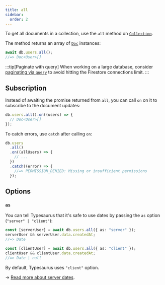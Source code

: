 ```yaml
---
title: all
sidebar:
  order: 2
---
```


To get all documents in a collection, use the `all` method on [`Collection`](/classes/collection/#all).

The method returns an array of [`Doc`](/classes/doc) instances:

```ts
await db.users.all();
//=> Doc<User>[]
```

:::tip[Paginate with query]
When working on a large database, consider [paginating via `query`](/api/reading/query/#pagination) to avoid hitting the Firestore connections limit.
:::

## Subscription

Instead of awaiting the promise returned from `all`, you can call `on` on it to subscribe to the document updates:

```ts
db.users.all().on((users) => {
  // Doc<User>[]
});
```

To catch errors, use `catch` after calling `on`:

```ts
db.users
  .all()
  .on((allUsers) => {
    // ...
  })
  .catch((error) => {
    //=> PERMISSION_DENIED: Missing or insufficient permissions
  });
```

## Options

### `as`

You can tell Typesaurus that it's safe to use dates by passing the `as` option (`"server" | "client"`):

```ts
const [serverUser] = await db.users.all({ as: "server" });
serverUser && serverUser.data.createdAt;
//=> Date

const [clientUser] = await db.users.all({ as: "client" });
clientUser && clientUser.data.createdAt;
//=> Date | null
```

By default, Typesaurus uses `"client"` option.

→ [Read more about server dates](/type-safety/server-dates/).
